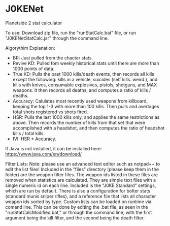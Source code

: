 # J0KENet
Planetside 2 stat calculator

To use: Download zip file, run the "runStatCalc.bat" file, or run "J0KENetStatCalc.jar" through the command line.

Algorythim Explanation:

 * BR: Just pulled from the chacter stats. 
 * Revive KD: Pulled fom weekly historical stats until there are more than 1000 points of data.
 * True KD: Pulls the past 1000 kills/death events, then records all kills except the following: kills in a vehicle, suicides (self kills. weird.), and kills with knives, consumable explosives, pistols, shotguns, and MAX weapons. It then records all deaths, and computes a ratio of kills / deaths.
 * Accuracy: Calulates most recently used weapons from killboard, keeping the top 1-3 with more than 100 kills. Then pulls and avertages total shots registered vs shots fired.
 * HSR: Pulls the last 1000 kills only, and applies the same restrictions as above. Then records the number of kills from that set that were accomplished with a headshot, and then computes the ratio of headshot kills / total kills.
 * IVI: HSR * Accuracy.



If Java is not installed, it can be installed here: https://www.java.com/en/download/


Filter Lists:
Note: please use an advanced text editor such as notpad++ to edit the list files!
Included in the "files" directory (please keep them in the folder) are the weapon filter files. The weapon ids listed in these files are removed when statistics are calculated. They are simple text files with a single numeric id on each line.
Included is the "J0KE Standard" settings, which are run by default. There is also a configuration for bolter stats (standard munis sniper rifles), and a reference file that lists all character weapon ids sorted by type.
Custom lists can be loaded on runtime via comand line. This can be done by editing the .bat file, as seen in the "runStatCalcModified.bat," or through the command line, with the first argument being the kill filter, and the second being the death filter.
